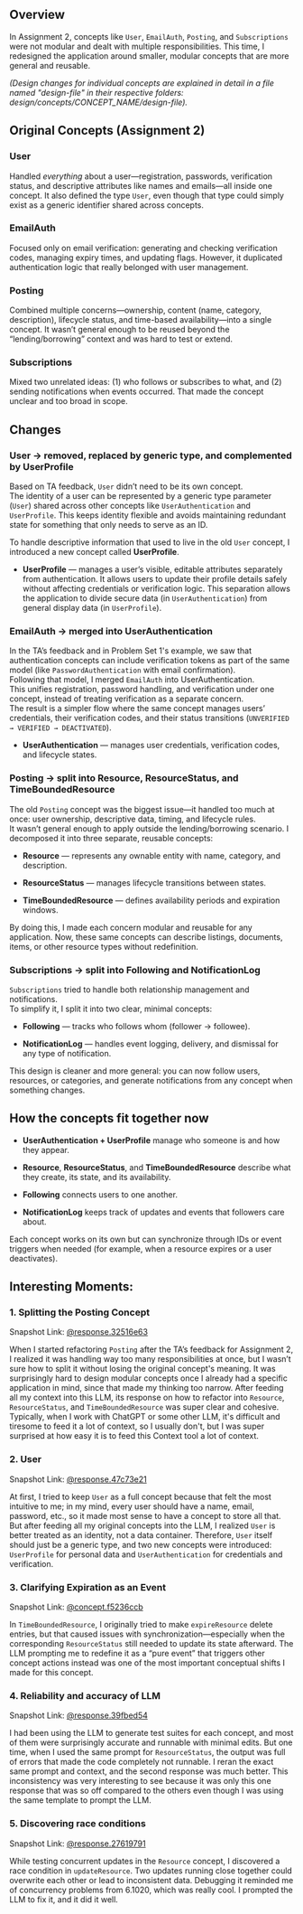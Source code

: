 ## Overview 
In Assignment 2, concepts like `User`, `EmailAuth`, `Posting`, and `Subscriptions` were not modular and dealt with multiple responsibilities. This time, I redesigned the application around smaller, modular concepts that are more general and reusable.

_(Design changes for individual concepts are explained in detail in a file named "design-file" in their respective folders: design/concepts/CONCEPT_NAME/design-file)._

## Original Concepts (Assignment 2)
### **User**
Handled _everything_ about a user—registration, passwords, verification status, and descriptive attributes like names and emails—all inside one concept. It also defined the type `User`, even though that type could simply exist as a generic identifier shared across concepts.

### **EmailAuth**
Focused only on email verification: generating and checking verification codes, managing expiry times, and updating flags. However, it duplicated authentication logic that really belonged with user management.

### **Posting**
Combined multiple concerns—ownership, content (name, category, description), lifecycle status, and time-based availability—into a single concept. It wasn’t general enough to be reused beyond the “lending/borrowing” context and was hard to test or extend.

### **Subscriptions**
Mixed two unrelated ideas: (1) who follows or subscribes to what, and (2) sending notifications when events occurred. That made the concept unclear and too broad in scope.

## Changes
### **User → removed, replaced by generic type, and complemented by UserProfile**
Based on TA feedback, `User` didn’t need to be its own concept.  
The identity of a user can be represented by a generic type parameter (`User`) shared across other concepts like `UserAuthentication` and `UserProfile`. This keeps identity flexible and avoids maintaining redundant state for something that only needs to serve as an ID. 

To handle descriptive information that used to live in the old `User` concept, I introduced a new concept called **UserProfile**.
- **UserProfile** — manages a user’s visible, editable attributes separately from authentication.
It allows users to update their profile details safely without affecting credentials or verification logic. This separation allows the application to divide secure data (in `UserAuthentication`) from general display data (in `UserProfile`).
### **EmailAuth → merged into UserAuthentication**
In the TA’s feedback and in Problem Set 1's example, we saw that authentication concepts can include verification tokens as part of the same model (like `PasswordAuthentication` with email confirmation).  
Following that model, I merged `EmailAuth` into UserAuthentication.  
This unifies registration, password handling, and verification under one concept, instead of treating verification as a separate concern.  
The result is a simpler flow where the same concept manages users’ credentials, their verification codes, and their status transitions (`UNVERIFIED → VERIFIED → DEACTIVATED`).
- **UserAuthentication** — manages user credentials, verification codes, and lifecycle states.

### **Posting → split into Resource, ResourceStatus, and TimeBoundedResource**
The old `Posting` concept was the biggest issue—it handled too much at once: user ownership, descriptive data, timing, and lifecycle rules.  
It wasn’t general enough to apply outside the lending/borrowing scenario. I decomposed it into three separate, reusable concepts:

- **Resource** — represents any ownable entity with name, category, and description.
    
- **ResourceStatus** — manages lifecycle transitions between states.
    
- **TimeBoundedResource** — defines availability periods and expiration windows.
    
By doing this, I made each concern modular and reusable for any application. Now, these same concepts can describe listings, documents, items, or other resource types without redefinition.

### **Subscriptions → split into Following and NotificationLog**
`Subscriptions` tried to handle both relationship management and notifications.  
To simplify it, I split it into two clear, minimal concepts:

- **Following** — tracks who follows whom (follower → followee).
    
- **NotificationLog** — handles event logging, delivery, and dismissal for any type of notification.
    

This design is cleaner and more general: you can now follow users, resources, or categories, and generate notifications from any concept when something changes.

## How the concepts fit together now

- **UserAuthentication + UserProfile** manage who someone is and how they appear.
    
- **Resource**, **ResourceStatus**, and **TimeBoundedResource** describe what they create, its state, and its availability.
    
- **Following** connects users to one another.
    
- **NotificationLog** keeps track of updates and events that followers care about.
    

Each concept works on its own but can synchronize through IDs or event triggers when needed (for example, when a resource expires or a user deactivates).

## Interesting Moments:
### 1. Splitting the Posting Concept
Snapshot Link: [@response.32516e63](../../context/design/concepts/refactor-concepts-prompt.md/steps/response.32516e63.md)

When I started refactoring `Posting` after the TA’s feedback for Assignment 2, I realized it was handling way too many responsibilities at once, but I wasn’t sure how to split it without losing the original concept's meaning. It was surprisingly hard to design modular concepts once I already had a specific application in mind, since that made my thinking too narrow. After feeding all my context into this LLM, its response on how to refactor into `Resource`, `ResourceStatus`, and `TimeBoundedResource` was super clear and cohesive. Typically, when I work with ChatGPT or some other LLM, it's difficult and tiresome to feed it a lot of context, so I usually don't, but I was super surprised at how easy it is to feed this Context tool a lot of context.  

### 2. User
Snapshot Link: [@response.47c73e21](../../context/design/concepts/refactor-concepts-prompt.md/steps/response.47c73e21.md)

At first, I tried to keep `User` as a full concept because that felt the most intuitive to me; in my mind, every user should have a name, email, password, etc., so it made most sense to have a concept to store all that. But after feeding all my original concepts into the LLM, I realized `User` is better treated as an identity, not a data container. Therefore, `User` itself should just be a generic type, and two new concepts were introduced: `UserProfile` for personal data and `UserAuthentication` for credentials and verification.

### 3. Clarifying Expiration as an Event
Snapshot Link: [@concept.f5236ccb](../../context/design/concepts/TimeBoundedResource/prompts/concept-prompt.md/steps/concept.f5236ccb.md)

In `TimeBoundedResource`, I originally tried to make `expireResource` delete entries, but that caused issues with synchronization—especially when the corresponding `ResourceStatus` still needed to update its state afterward. The LLM prompting me to redefine it as a “pure event” that triggers other concept actions instead was one of the most important conceptual shifts I made for this concept.

### 4. Reliability and accuracy of LLM
Snapshot Link: [@response.39fbed54](../../context/design/concepts/ResourceStatus/prompts/test-prompt.md/steps/response.39fbed54.md)

I had been using the LLM to generate test suites for each concept, and most of them were surprisingly accurate and runnable with minimal edits. But one time, when I used the same prompt for `ResourceStatus`, the output was full of errors that made the code completely not runnable. I reran the exact same prompt and context, and the second response was much better. This inconsistency was very interesting to see because it was only this one response that was so off compared to the others even though I was using the same template to prompt the LLM.

### 5. Discovering race conditions
Snapshot Link: [@response.27619791](../../context/design/concepts/Resource/prompts/implementation-prompt.md/steps/response.27619791.md)

While testing concurrent updates in the `Resource` concept, I discovered a race condition in `updateResource`. Two updates running close together could overwrite each other or lead to inconsistent data. Debugging it reminded me of concurrency problems from 6.1020, which was really cool. I prompted the LLM to fix it, and it did it well.